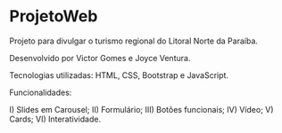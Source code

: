 # ProjetoWeb

Projeto para divulgar o turismo regional do Litoral Norte da Paraíba.

Desenvolvido por Victor Gomes e Joyce Ventura.

Tecnologias utilizadas: HTML, CSS, Bootstrap e JavaScript.

Funcionalidades: 

I) Slides em Carousel;
II) Formulário;
III) Botões funcionais;
IV) Vídeo;
V) Cards;
VI) Interatividade.
